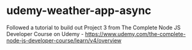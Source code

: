 # udemy-weather-app-async

Followed a tutorial to build out Project 3 from The Complete Node JS Developer Course on Udemy - https://www.udemy.com/the-complete-node-js-developer-course/learn/v4/overview

